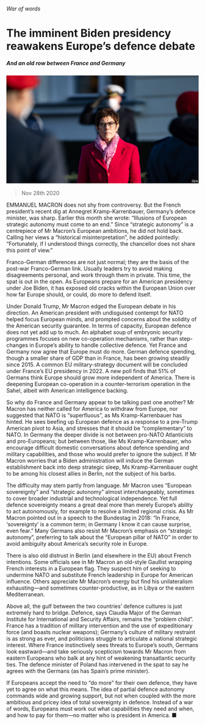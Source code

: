 ###### War of words

# The imminent Biden presidency reawakens Europe’s defence debate 

##### And an old row between France and Germany 

![image](images/20201128_EUP502.jpg) 

> Nov 28th 2020 

EMMANUEL MACRON does not shy from controversy. But the French president’s recent dig at Annegret Kramp-Karrenbauer, Germany’s defence minister, was sharp. Earlier this month she wrote: “Illusions of European strategic autonomy must come to an end.” Since “strategic autonomy” is a centrepiece of Mr Macron’s European ambitions, he did not hold back. Calling her views a “historical misinterpretation”, he added pointedly: “Fortunately, if I understood things correctly, the chancellor does not share this point of view.”

Franco-German differences are not just normal; they are the basis of the post-war Franco-German link. Usually leaders try to avoid making disagreements personal, and work through them in private. This time, the spat is out in the open. As Europeans prepare for an American presidency under Joe Biden, it has exposed old cracks within the European Union over how far Europe should, or could, do more to defend itself.


Under Donald Trump, Mr Macron edged the European debate in his direction. An American president with undisguised contempt for NATO helped focus European minds, and prompted concerns about the solidity of the American security guarantee. In terms of capacity, European defence does not yet add up to much. An alphabet soup of embryonic security programmes focuses on new co-operation mechanisms, rather than step-changes in Europe’s ability to handle collective defence. Yet France and Germany now agree that Europe must do more. German defence spending, though a smaller share of GDP than in France, has been growing steadily since 2015. A common EU military-strategy document will be concluded under France’s EU presidency in 2022. A new poll finds that 51% of Germans think Europe should grow more independent of America. There is deepening European co-operation in a counter-terrorism operation in the Sahel, albeit with American intelligence backing.

So why do France and Germany appear to be talking past one another? Mr Macron has neither called for America to withdraw from Europe, nor suggested that NATO is “superfluous”, as Ms Kramp-Karrenbauer has hinted. He sees beefing up European defence as a response to a pre-Trump American pivot to Asia, and stresses that it should be “complementary” to NATO. In Germany the deeper divide is not between pro-NATO Atlanticists and pro-Europeans; but between those, like Ms Kramp-Karrenbauer, who encourage difficult domestic conversations about defence spending and military capabilities, and those who would prefer to ignore the subject. If Mr Macron worries that a Biden administration will induce the German establishment back into deep strategic sleep, Ms Kramp-Karrenbauer ought to be among his closest allies in Berlin, not the subject of his barbs.

The difficulty may stem partly from language. Mr Macron uses “European sovereignty” and “strategic autonomy” almost interchangeably, sometimes to cover broader industrial and technological independence. Yet full defence sovereignty means a great deal more than merely Europe’s ability to act autonomously, for example to resolve a limited regional crisis. As Mr Macron pointed out in a speech to the Bundestag in 2018: “In France, ‘sovereignty’ is a common term; in Germany I know it can cause surprise, even fear.” Many Germans also resist Mr Macron’s emphasis on “strategic autonomy”, preferring to talk about the “European pillar of NATO” in order to avoid ambiguity about America’s security role in Europe.

There is also old distrust in Berlin (and elsewhere in the EU) about French intentions. Some officials see in Mr Macron an old-style Gaullist wrapping French interests in a European flag. They suspect him of seeking to undermine NATO and substitute French leadership in Europe for American influence. Others appreciate Mr Macron’s energy but find his unilateralism exhausting—and sometimes counter-productive, as in Libya or the eastern Mediterranean.

Above all, the gulf between the two countries’ defence cultures is just extremely hard to bridge. Defence, says Claudia Major of the German Institute for International and Security Affairs, remains the “problem child”. France has a tradition of military intervention and the use of expeditionary force (and boasts nuclear weapons); Germany’s culture of military restraint is as strong as ever, and politicians struggle to articulate a national strategic interest. Where France instinctively sees threats to Europe’s south, Germans look eastward—and take seriously scepticism towards Mr Macron from eastern Europeans who balk at any hint of weakening transatlantic security ties. The defence minister of Poland has intervened in the spat to say he agrees with the Germans (as has Spain’s prime minister).

If Europeans accept the need to “do more” for their own defence, they have yet to agree on what this means. The idea of partial defence autonomy commands wide and growing support, but not when coupled with the more ambitious and pricey idea of total sovereignty in defence. Instead of a war of words, Europeans must work out what capabilities they need and when, and how to pay for them—no matter who is president in America. ■

